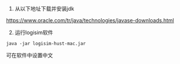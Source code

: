 

1. 从以下地址下载并安装jdk

https://www.oracle.com/tr/java/technologies/javase-downloads.html


2. 运行logisim软件

```
java -jar logisim-hust-mac.jar
```

可在软件中设置中文
